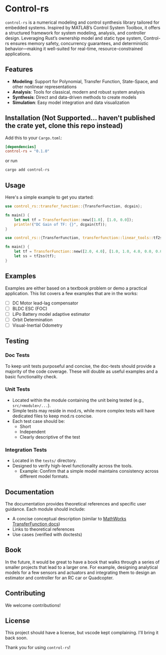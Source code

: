 # Control-rs

`control-rs` is a numerical modeling and control synthesis library tailored for embedded systems. Inspired by MATLAB’s 
Control System Toolbox, it offers a structured framework for system modeling, analysis, and controller design. 
Leveraging Rust’s ownership model and static type system, Control-rs ensures memory safety, concurrency guarantees, and 
deterministic behavior—making it well-suited for real-time, resource-constrained applications.

## Features

* **Modeling**: Support for Polynomial, Transfer Function, State-Space, and other nonlinear representations
* **Analysis**: Tools for classical, modern and robust system analysis
* **Synthesis**: Direct and data-driven methods to create models
* **Simulation**: Easy model integration and data visualization

## Installation (Not Supported... haven't published the crate yet, clone this repo instead)

Add this to your `Cargo.toml`:

```toml
[dependencies]
control-rs = "0.1.0"
```

or run

```bash
cargo add control-rs
```

## Usage

Here's a simple example to get you started:

```rust
use control_rs::transfer_function::{TransferFunction, dcgain};

fn main() {
    let mut tf = Transferfunction::new([1.0], [1.0, 0.0]);
    println!("DC Gain of TF: {}", dcgain(tf));
}
```

```rust
use control_rs::{TransferFunction, transferfunction::linear_tools::tf2ss};

fn main() {
    let tf = TransferFunction::new([2.0, 4.0], [1.0, 1.0, 4.0, 0.0, 0.0]);
    let ss = tf2ss(tf);
}
```

## Examples

Examples are either based on a textbook problem or demo a practical application. This list covers a few examples that
are in the works:
- [ ] DC Motor lead-lag compensator
- [ ] BLDC ESC (FOC)
- [ ] LiPo Battery model adaptive estimator
- [ ] Orbit Determination
- [ ] Visual-Inertial Odometry

## Testing

### Doc Tests

To keep unit tests purposeful and concise, the doc-tests should provide a majority of the code coverage. These will
double as useful examples and a basic functionality check.

### Unit Tests

* Located within the module containing the unit being tested (e.g., `src/<module>/...`).
* Simple tests may reside in mod.rs, while more complex tests will have dedicated files to keep mod.rs concise.
* Each test case should be:
  * Short
  * Independent
  * Clearly descriptive of the test

### Integration Tests

* Located in the `tests/` directory.
* Designed to verify high-level functionality across the tools.
  * Example: Confirm that a simple model maintains consistency across different model formats.

## Documentation

The documentation provides theoretical references and specific user guidance. Each module should include:

* A concise conceptual description (similar to [MathWorks TransferFunction docs](https://www.mathworks.com/help/control/ug/transfer-functions.html))
* Links to theoretical references
* Use cases (verified with doctests)

## Book

In the future, it would be great to have a book that walks through a series of smaller projects that lead to a larger 
one. For example, designing analytical models for a few sensors and actuators and integrating them to design an 
estimator and controller for an RC car or Quadcopter.

## Contributing

We welcome contributions!

## License

This project should have a license, but vscode kept complaining. I'll bring it back soon.

Thank you for using `control-rs`!
